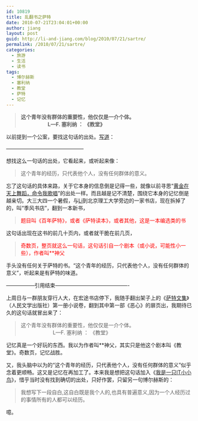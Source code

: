 ```yaml
---
id: 10819
title: 乱翻书之萨特
date: 2010-07-21T23:04:01+00:00
author: jiang
layout: post
guid: http://li-and-jiang.com/blog/2010/07/21/sartre/
permalink: /2010/07/21/sartre/
categories:
  - 旅游
  - 生活
  - 读书
tags:
  - 博尔赫斯
  - 塞利纳
  - 教堂
  - 萨特
  - 记忆
---
```

> **这个青年没有群体的重要性，他仅仅是一介个体。   
> &#160;&#160;&#160;&#160;&#160;&#160;&#160;&#160;&#160;&#160;&#160;&#160;&#160;&#160;&#160;&#160;&#160;&#160;&#160;&#160;&#160; L—F. 塞利纳 ： 《教堂》** 

<font style="background-color: #ffffff">以前提到一个公案，要找这句话的出处。<a href="http://li-and-jiang.com/blog/2009/08/25/for-words/">写道</a>：</font>

&#8212;&#8212;&#8212;&#8212;&#8212;&#8212;&#8212;&#8212;&#8212;&#8212;&#8212;&#8212;&#8212;&#8212;&#8212;

想找这么一句话的出处，它看起来，或听起来像：

> 这个青年的经历，只代表他个人，没有任何群体的意义。

忘了这句话的具体来路，关于它本身的信息倒是记得一些，就像以前寻思“[黄金在天上舞蹈，命令我歌唱](http://li-and-jiang.com/blog/2006/10/12/%e9%bb%84%e9%87%91%e5%9c%a8%e5%a4%a9%e4%b8%8a%e8%88%9e%e8%b9%88%ef%bc%8c%e5%91%bd%e4%bb%a4%e6%88%91%e6%ad%8c%e5%94%b1/)”的出处一样。而且越是记不清楚，围绕它本身的记忆倒是越亲切。大三大四一个暑假，与[Li](http://li-and-jiang.com/blog/author/li/)到北京理工大学旁边的一家书店，现在拆掉了的，叫“季风书店”，翻到一本新书，

> <font color="#ff0000">题目叫《百年萨特》，或者《萨特读本》，或者其他，这是一本编选类的书</font>

这句话出现在这书的前几十页内，或者就干脆在前几页，

> <font color="#ff0000">奇数页，整页就这么一句话，这句话引自一个剧本（或小说，可能性小一些），作者叫**神父</font>

手头没有任何关于萨特的书。“这个青年的经历，只代表他个人，没有任何群体的意义”，听起来是有萨特的味道。

&#8212;&#8212;&#8212;&#8212;&#8212;&#8211;引用结束&#8212;&#8212;&#8212;&#8212;&#8212;&#8212;&#8212;&#8212;&#8212;&#8212;&#8212;&#8212;&#8212;&#8212;-

上周日与一群朋友穿行人大，在宏途书店停下，我随手翻出架子上的《[萨特文集](http://book.douban.com/subject/1398463/)》（人民文学出版社）第一册小说卷，翻到其中第一部《恶心》的扉页出，我期待已久的这句话就冒出来了：

> 这个青年没有群体的重要性，他仅仅是一介个体。   
> &#160;&#160;&#160;&#160;&#160;&#160;&#160;&#160;&#160;&#160;&#160;&#160;&#160;&#160;&#160;&#160;&#160;&#160;&#160;&#160;&#160; L—F. 塞利纳 ： 《教堂》 

<font style="background-color: #ffffff">记忆真是一个好玩的东西。我以为作者叫**神父，其实只是他这个剧本叫《教堂》。奇数页，记忆战胜。</font>

又，我头脑中以为的“这个青年的经历，只代表他个人，没有任何群体的意义”似乎念着更顺畅。这又是记忆在再加工了。本来我是想把这句话加入《[我是一只IT小小鸟](http://book.douban.com/subject/4006425/)》，惜乎当时没有找到确切的出处，只好作罢，只留另一句博尔赫斯的：

> 我想写下一段自白,这自白既是我个人的,也具有普遍意义,因为一个人经历过的事情所有的人都可以经历。

噫。